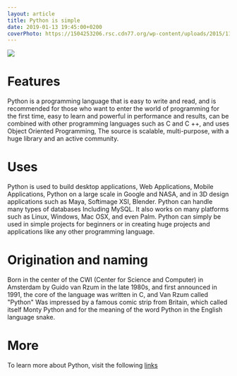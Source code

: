 ```yaml
---
layout: article
title: Python is simple
date: 2019-01-13 19:45:00+0200
coverPhoto: https://1504253206.rsc.cdn77.org/wp-content/uploads/2015/11/Python-logo.png
---
```


![](https://1504253206.rsc.cdn77.org/wp-content/uploads/2015/11/Python-logo.png)


# Features
Python is a programming language that is easy to write and read, and is recommended for those who want to enter the world of programming for the first time, easy to learn and powerful in performance and results, can be combined with other programming languages ​​such as C and C ++, and uses Object Oriented Programming, The source is scalable, multi-purpose, with a huge library and an active community.

# Uses
Python is used to build desktop applications, Web Applications, Mobile Applications, Python on a large scale in Google and NASA, and in 3D design applications such as Maya, Softimage XSI, Blender. Python can handle many types of databases Including MySQL. It also works on many platforms such as Linux, Windows, Mac OSX, and even Palm. Python can simply be used in simple projects for beginners or in creating huge projects and applications like any other programming language.

# Origination and naming
Born in the center of the CWI (Center for Science and Computer) in Amsterdam by Guido van Rzum in the late 1980s, and first announced in 1991, the core of the language was written in C, and Van Rzum called "Python" Was impressed by a famous comic strip from Britain, which called itself Monty Python and for the meaning of the word Python in the English language snake.

# More
To learn more about Python, visit the following [links](http://www.Python.org)